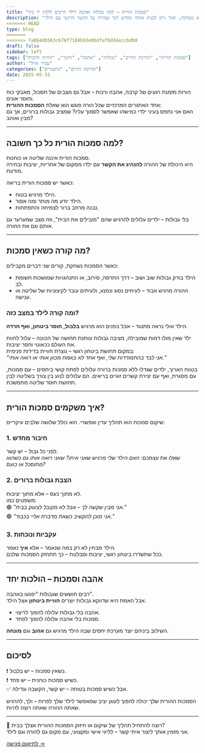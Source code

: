 ```yaml
---
title: "סמכות הורית – למה גבולות ואהבה לילד חייבים ללכת יד ביד"
description: "על חשיבותה של סמכות הורית, איך היא נשחקת, ואיך ניתן לבנות אותה מחדש תוך שמירה על הקשר הרגשי עם הילד."
<<<<<<< HEAD
type: blog
=======
>>>>>>> 7a864db563c676f7184b93e9bdfaf0dd4eccbdb0
draft: false
sidebar: left
tags: ["סמכות הורית", "הדרכת הורים", "גבולות", "אהבה", "חינוך", "הורות חיובית"]
author: "עמיר אייל"
categories: ["הדרכת הורים", "מתבגרים"]
date: 2025-05-31
---
```


הורות מזמנת רגעים של קרבה, אהבה ורכות – אבל גם מצבים של תסכול, מאבקי כוח וחוסר אונים.  
אחד האתגרים המרכזיים שכל הורה פוגש הוא שאלת **הסמכות ההורית**:  
האם אני נתפס בעיני ילדי כמישהו שאפשר לסמוך עליו? שמציב גבולות ברורים, אך גם מבין ואוהב?
<!--more-->
---

## למה סמכות הורית כל כך חשובה?

סמכות הורית איננה שליטה או כוחנות.  
היא היכולת של ההורה **להנהיג את הקשר** עם ילדו ממקום של אחריות, יציבות ובחירה מודעת.

כאשר יש סמכות הורית בריאה:

- הילד מרגיש בטוח.
- הילד יודע מה מותר ומה אסור.
- נבנה מרחב ברור לצמיחה והתפתחות.

בלי גבולות – ילדים עלולים להרגיש שהם "מובילים את הבית", וזה מצב שמערער גם אותם וגם את ההורה.

---

## מה קורה כשאין סמכות?

כאשר הסמכות נשחקת, קורים שני דברים מקבילים:

- הילד בודק גבולות שוב ושוב – דרך התרסה, סירוב, או התנהגויות שמושכות תשומת לב.
- ההורה מרגיש אבוד – לעיתים נסוג ונמנע, ולעיתים עובר לקיצוניות של שליטה או ענישה.

### ומה קורה לילד במצב כזה?

הילד אולי נראה מתנגד – אבל בפנים הוא מרגיש **בלבול, חוסר ביטחון, ואף חרדה**.

ילד שאין מולו דמות שמובילה, מציבה גבולות ונותנת תחושה של הכוונה – עלול לחוות את העולם ככאוטי וחסר יציבות.  
במקום תחושת ביטחון רגשי – נוצרת חוויית בדידות פנימית:  
*"אני לבד בהתמודדות שלי, ואף אחד לא באמת מכוון אותי או רואה אותי."*

בטווח הארוך, ילדים שגדלו ללא סמכות ברורה עלולים לפתח קושי ביחסים – עם סמכות, עם מסגרת, ואף עם יצירת קשרים זוגיים בריאים. הם עלולים לנוע בין צורך בשליטה לבין תחושת חוסר שליטה מתמשכת.

---

## איך משקמים סמכות הורית?

שיקום סמכות הוא תהליך עדין ואפשרי. הוא כולל שלושה שלבים עיקריים:

### 1. חיבור מחדש

לפני כל גבול – יש קשר.  
שאלו את עצמכם: *האם הילד שלי מרגיש שאני איתו? שאני רואה אותו גם כשהוא מתוסכל או כועס?*

### 2. הצבת גבולות ברורים

לא מתוך כעס – אלא מתוך יציבות.  
משפטים כמו:  
🟢 *"אני מבין שקשה לך – אבל לא מקובל לצעוק בבית."*  
🟢 *"אני מוכן להקשיב כשאת מדברת אליי בכבוד."*

### 3. עקביות ונוכחות

הילד מבחין לא רק במה שנאמר – אלא **איך** נאמר.  
ככל שתשדרו ביטחון רגשי, יציבות וסבלנות – כך תתחזק הסמכות שלכם.

---

## אהבה וסמכות – הולכות יחד

רבים חוששים שגבולות "יפגעו באהבה".  
אבל האמת היא שדווקא גבולות יוצרים **חוויית ביטחון** אצל הילד.

- אהבה בלי גבולות עלולה להפוך לריצוי.
- סמכות בלי אהבה עלולה להפוך לפחד.

השילוב ביניהם יוצר מערכת יחסים שבה הילד מרגיש גם **אהוב** וגם **מונחה**.

---

## לסיכום

❗ כשאין סמכות – יש בלבול.  
❗ כשיש סמכות כוחנית – יש פחד.  
✅ אבל כשיש סמכות בטוחה – יש קשר, הקשבה וגדילה.

הסמכות ההורית שלך יכולה להפוך לעוגן יציב שמאפשר לילד שלך לפרוח – ולך, להרגיש שאתה ההורה שאתה רוצה להיות.

---

📩 רוצה להתחיל תהליך של שיקום או חיזוק הסמכות ההורית אצלך בבית?  
אני מזמין אותך ליצור איתי קשר – לליווי אישי ומקצועי, עם מקום גם להורה וגם לילד.

[לתיאום פגישה →](#)
